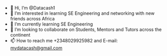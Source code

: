 - 👋 Hi, I’m @Datacash1
- 👀 I’m interested in learning SE Engineering and networking with new friends across Africa
- 🌱 I’m currently learning SE Engineering
- 💞️ I’m looking to collaborate on Students, Mentors and Tutors across the continent
- 📫 How to reach me +2348029925982 and E-mail: mydatacash@gmail.com

<!---
Datacash1/Datacash1 is a ✨ special ✨ repository because its `README.md` (this file) appears on your GitHub profile.
You can click the Preview link to take a look at your changes.
--->
